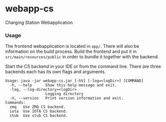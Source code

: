 # webapp-cs

Charging Station Webapplication

### Usage

The frontend webapplication is located in `app/`. There will also be information on the build process.
Build the frontend and put it in `src/main/resources/public` in order to bundle it together with the backend.

Start the CS backend in your IDE or from the command line. There are three backends each has its own flags and arguments.

```shell
Usage: java -jar webapp-cs.jar [-hV] [-log=<logDir>] [COMMAND]
  -h, --help      Show this help message and exit.
  -log, --log-directory=<logDir>
                  Logging directory
  -V, --version   Print version information and exit.
Commands:
  zmq   Use ZMQ CS backend.
  iota  Use IOTA CS backend.
  stub  Use stub CS backend.
```

